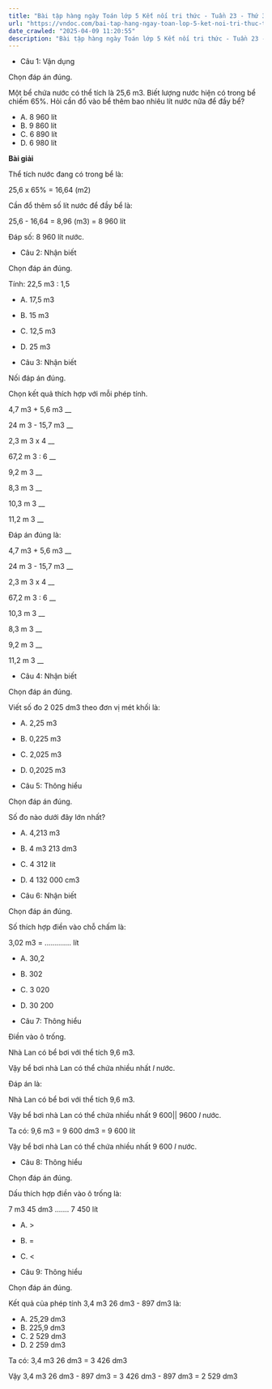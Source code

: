 ```yaml
---
title: "Bài tập hàng ngày Toán lớp 5 Kết nối tri thức - Tuần 23 - Thứ 3 gồm các câu hỏi tổng hợp nội dung trong bài Mét khối được học ở Tuần 23 trong chương trình Toán lớp 5 Tập 2 Kết nối tri thức."
url: "https://vndoc.com/bai-tap-hang-ngay-toan-lop-5-ket-noi-tri-thuc-tuan-23-thu-3-337030"
date_crawled: "2025-04-09 11:20:55"
description: "Bài tập hàng ngày Toán lớp 5 Kết nối tri thức - Tuần 23 - Thứ 3 gồm các câu hỏi tổng hợp nội dung trong bài Mét khối được học ở Tuần 23 trong chương trình Toán lớp 5 Tập 2 Kết nối tri thức."
---
```


* Câu 1:  Vận dụng

Chọn đáp án đúng.

Một bể chứa nước có thể tích là 25,6 m3. Biết lượng nước hiện có trong bể chiếm 65%. Hỏi cần đổ vào bể thêm bao nhiêu lít nước nữa để đầy bể?

  * A. 8 960 lít 
  * B. 9 860 lít 
  * C. 6 890 lít 
  * D. 6 980 lít 



**Bài giải**

Thể tích nước đang có trong bể là:

25,6 x 65% = 16,64 (m2)

Cần đổ thêm số lít nước để đầy bể là:

25,6 - 16,64 = 8,96 (m3) = 8 960 lít

Đáp số: 8 960 lít nước.

* Câu 2:  Nhận biết

Chọn đáp án đúng.

Tính: 22,5 m3 : 1,5

  * A. 17,5 m3
  * B. 15 m3
  * C. 12,5 m3
  * D. 25 m3



* Câu 3:  Nhận biết

Nối đáp án đúng.

Chọn kết quả thích hợp với mỗi phép tính.

4,7 m3 \+ 5,6 m3 __

24 m 3 \- 15,7 m3 __

2,3 m 3 x 4  __

67,2 m 3 : 6  __

9,2 m 3 __

8,3 m 3 __

10,3 m 3 __

11,2 m 3 __

Đáp án đúng là:

4,7 m3 \+ 5,6 m3 __

24 m 3 \- 15,7 m3 __

2,3 m 3 x 4 __

67,2 m 3 : 6 __

10,3 m 3 __

8,3 m 3 __

9,2 m 3 __

11,2 m 3 __

* Câu 4: Nhận biết

Chọn đáp án đúng.

Viết số đo 2 025 dm3 theo đơn vị mét khối là:

  * A. 2,25 m3
  * B. 0,225 m3
  * C. 2,025 m3
  * D. 0,2025 m3



* Câu 5:  Thông hiểu

Chọn đáp án đúng.

Số đo nào dưới đây lớn nhất?

  * A. 4,213 m3
  * B. 4 m3 213 dm3
  * C. 4 312 lít 
  * D. 4 132 000 cm3



* Câu 6:  Nhận biết

Chọn đáp án đúng.

Số thích hợp điền vào chỗ chấm là:

3,02 m3 = ............. lít

  * A. 30,2 
  * B. 302 
  * C. 3 020 
  * D. 30 200 



* Câu 7:  Thông hiểu

Điền vào ô trống.

Nhà Lan có bể bơi với thể tích 9,6 m3.

Vậy bể bơi nhà Lan có thể chứa nhiều nhất  _l_ nước.

Đáp án là:

Nhà Lan có bể bơi với thể tích 9,6 m3.

Vậy bể bơi nhà Lan có thể chứa nhiều nhất 9 600|| 9600 _l_ nước.

Ta có: 9,6 m3 = 9 600 dm3 = 9 600 lít

Vậy bể bơi nhà Lan có thể chứa nhiều nhất 9 600 _l_ nước.

* Câu 8:  Thông hiểu

Chọn đáp án đúng.

Dấu thích hợp điền vào ô trống là:

7 m3 45 dm3 ....... 7 450 lít

  * A. >
  * B. = 
  * C. <



* Câu 9:  Thông hiểu

Chọn đáp án đúng.

Kết quả của phép tính 3,4 m3 26 dm3 \- 897 dm3 là:

  * A. 25,29 dm3
  * B. 225,9 dm3
  * C. 2 529 dm3
  * D. 2 259 dm3



Ta có: 3,4 m3 26 dm3 = 3 426 dm3

Vậy 3,4 m3 26 dm3 \- 897 dm3 = 3 426 dm3 \- 897 dm3 = 2 529 dm3

